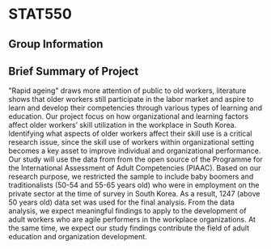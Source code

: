 # STAT550
## Group Information


## Brief Summary of Project
"Rapid ageing" draws more attention of public to old workers, literature shows that older workers still participate in the labor market and aspire to learn and develop their competencies through various types of learning and education. Our project focus on how organizational and learning factors affect older workers’ skill utilization in the workplace in South Korea. Identifying what aspects of older workers affect their skill use is a critical research issue, since the skill use of workers within organizational setting becomes a key asset to improve individual and organizational performance. Our study will use the data from from the open source of the Programme for the International Assessment of Adult Competencies (PIAAC). Based on our research purpose, we restricted the sample to include baby boomers and traditionalists (50-54 and 55-65 years old) who were in employment on the private sector at the time of survey in South Korea. As a result, 1247 (above 50 years old) data set was used for the final analysis. From the data analysis, we expect meaningful findings to apply to the development of adult workers who are agile performers in the workplace organizations. At the same time, we expect our study findings contribute the field of adult education and organization development. 
